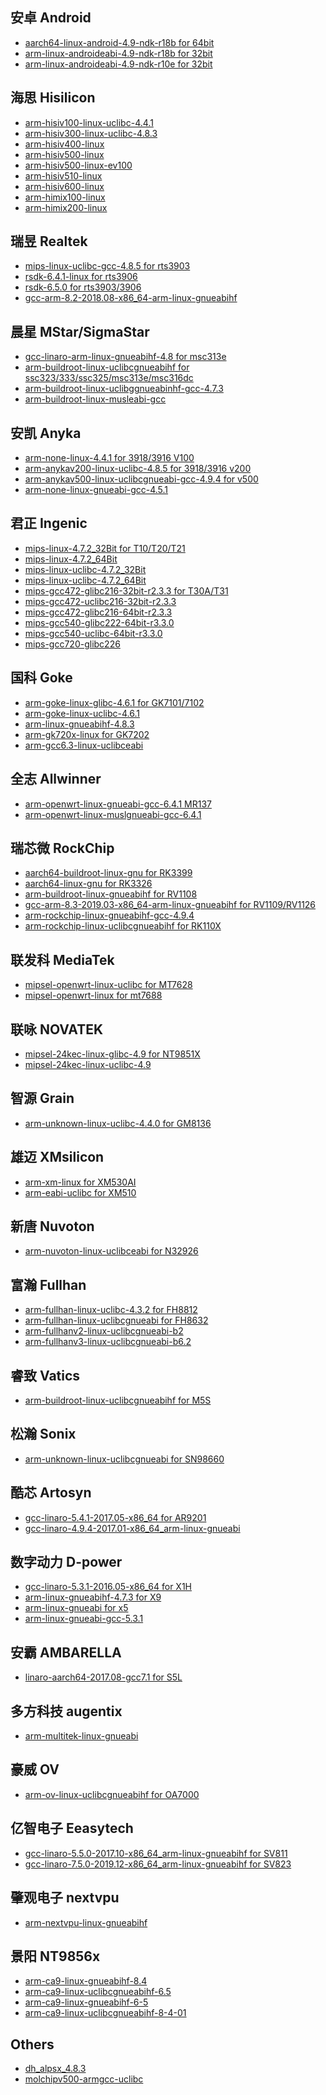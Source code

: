 ## 安卓 Android* [aarch64-linux-android-4.9-ndk-r18b for 64bit](https://images.tuyacn.com/rms-static/c9aed830-07ca-11ec-bcdf-4bac2b1d3cd1-1630132809011.tar.gz?tyName=aarch64-linux-android-4.9-ndk-r18b.tar.gz)* [arm-linux-androideabi-4.9-ndk-r18b for 32bit](https://images.tuyacn.com/rms-static/7dc0cc00-07cd-11ec-bcdf-4bac2b1d3cd1-1630133970112.tar.gz?tyName=arm-linux-androideabi-4.9-ndk-r18b.tar.gz)* [arm-linux-androideabi-4.9-ndk-r10e for 32bit](https://images.tuyacn.com/rms-static/7d623140-07cd-11ec-8caa-bf190bbd93b6-1630133969492.tar.gz?tyName=arm-linux-androideabi-4.9-ndk-r10e.tar.gz)## 海思 Hisilicon* [arm-hisiv100-linux-uclibc-4.4.1](https://images.tuyacn.com/rms-static/c9eb1de0-07ca-11ec-8caa-bf190bbd93b6-1630132809406.tar.gz?tyName=arm-hisiv100-linux-uclibc-4.4.1.tar.gz)* [arm-hisiv300-linux-uclibc-4.8.3](https://images.tuyacn.com/rms-static/c9ec7d70-07ca-11ec-8caa-bf190bbd93b6-1630132809415.tar.gz?tyName=arm-hisiv300-linux-uclibc-4.8.3.tar.gz)* [arm-hisiv400-linux](https://images.tuyacn.com/rms-static/673819b0-07ce-11ec-bcdf-4bac2b1d3cd1-1630134361803.tar.gz?tyName=arm-hisiv400-linux.tar.gz)* [arm-hisiv500-linux](https://images.tuyacn.com/rms-static/7af13140-07cd-11ec-bcdf-4bac2b1d3cd1-1630133965396.tar.gz?tyName=arm-hisiv500-linux.tar.gz)* [arm-hisiv500-linux-ev100](https://images.tuyacn.com/rms-static/7be5ca70-07cd-11ec-bcdf-4bac2b1d3cd1-1630133966999.tar.gz?tyName=arm-hisiv500-linux-ev100.tar.gz)* [arm-hisiv510-linux](https://images.tuyacn.com/rms-static/675a6ec0-07ce-11ec-8caa-bf190bbd93b6-1630134362028.tar.gz?tyName=arm-hisiv510-linux.tar.gz)* [arm-hisiv600-linux](https://images.tuyacn.com/rms-static/7cded070-07cd-11ec-8caa-bf190bbd93b6-1630133968631.tar.gz?tyName=arm-hisiv600-linux.tar.gz)* [arm-himix100-linux](https://images.tuyacn.com/rms-static/c9e72640-07ca-11ec-bcdf-4bac2b1d3cd1-1630132809380.tar.gz?tyName=arm-himix100-linux.tar.gz)* [arm-himix200-linux](https://images.tuyacn.com/rms-static/c9e74d50-07ca-11ec-8caa-bf190bbd93b6-1630132809381.tar.gz?tyName=arm-himix200-linux.tar.gz)## 瑞昱 Realtek* [mips-linux-uclibc-gcc-4.8.5 for rts3903](https://images.tuyacn.com/rms-static/27a89910-07d2-11ec-8caa-bf190bbd93b6-1630135973153.tar.gz?tyName=mips-linux-uclibc-gcc-4.8.5.tar.gz)* [rsdk-6.4.1-linux for rts3906](https://images.tuyacn.com/rms-static/2839b580-07d2-11ec-bcdf-4bac2b1d3cd1-1630135974104.tar.gz?tyName=rsdk-6.4.1-linux.tar.gz)* [rsdk-6.5.0 for rts3903/3906](https://images.tuyacn.com/rms-static/722fdec0-07ce-11ec-bcdf-4bac2b1d3cd1-1630134380204.tar.gz?tyName=rsdk-6.5.0.tar.gz)* [gcc-arm-8.2-2018.08-x86_64-arm-linux-gnueabihf](https://images.tuyacn.com/rms-static/328b44f0-07d1-11ec-bcdf-4bac2b1d3cd1-1630135561919.tar.gz?tyName=gcc-arm-8.2-2018.08-x86_64-arm-linux-gnueabihf.tar.gz)## 晨星 MStar/SigmaStar* [gcc-linaro-arm-linux-gnueabihf-4.8 for msc313e](https://images.tuyacn.com/rms-static/29e5fb60-07d1-11ec-8caa-bf190bbd93b6-1630135547414.tar.gz?tyName=gcc-linaro-arm-linux-gnueabihf-4.8.tar.gz)* [arm-buildroot-linux-uclibcgnueabihf for ssc323/333/ssc325/msc313e/msc316dc](https://images.tuyacn.com/rms-static/c9bf04d0-07ca-11ec-8caa-bf190bbd93b6-1630132809117.tar.gz?tyName=arm-buildroot-linux-uclibcgnueabihf.tar.gz)* [arm-buildroot-linux-uclibggnueabinhf-gcc-4.7.3](https://images.tuyacn.com/rms-static/c9bc93d0-07ca-11ec-bcdf-4bac2b1d3cd1-1630132809101.tar.gz?tyName=arm-buildroot-linux-uclibggnueabinhf-gcc-4.7.3.tar.gz)* [arm-buildroot-linux-musleabi-gcc](https://images.tuyacn.com/rms-static/c9c0d990-07ca-11ec-bcdf-4bac2b1d3cd1-1630132809129.tar.gz?tyName=arm-buildroot-linux-musleabi-gcc.tar.gz)## 安凯 Anyka* [arm-none-linux-4.4.1 for 3918/3916 V100](https://images.tuyacn.com/rms-static/33284840-07d1-11ec-8caa-bf190bbd93b6-1630135562948.tar.gz?tyName=arm-none-linux-4.4.1.tar.gz)* [arm-anykav200-linux-uclibc-4.8.5 for 3918/3916 v200](https://images.tuyacn.com/rms-static/c9ab7cd0-07ca-11ec-8caa-bf190bbd93b6-1630132808989.tar.gz?tyName=arm-anykav200-linux-uclibc-4.8.5.tar.gz)* [arm-anykav500-linux-uclibcgnueabi-gcc-4.9.4 for v500](https://images.tuyacn.com/rms-static/c9ac6730-07ca-11ec-bcdf-4bac2b1d3cd1-1630132808995.tar.gz?tyName=arm-anykav500-linux-uclibcgnueabi-gcc-4.9.4.tar.gz)* [arm-none-linux-gnueabi-gcc-4.5.1](https://images.tuyacn.com/rms-static/6afb1520-07ce-11ec-bcdf-4bac2b1d3cd1-1630134368114.tar.gz?tyName=arm-none-linux-gnueabi-gcc-4.5.1.tar.gz)## 君正 Ingenic* [mips-linux-4.7.2_32Bit for T10/T20/T21](https://images.tuyacn.com/rms-static/26acace0-07d2-11ec-bcdf-4bac2b1d3cd1-1630135971502.tar.gz?tyName=mips-linux-4.7.2_32Bit.tar.gz)* [mips-linux-4.7.2_64Bit](https://images.tuyacn.com/rms-static/2fbb8320-07d1-11ec-bcdf-4bac2b1d3cd1-1630135557202.tar.gz?tyName=mips-linux-4.7.2_64Bit.tar.gz)* [mips-linux-uclibc-4.7.2_32Bit](https://images.tuyacn.com/rms-static/3022f780-07d1-11ec-8caa-bf190bbd93b6-1630135557880.tar.gz?tyName=mips-linux-uclibc-4.7.2_32Bit.tar.gz)* [mips-linux-uclibc-4.7.2_64Bit](https://images.tuyacn.com/rms-static/3092a940-07d1-11ec-8caa-bf190bbd93b6-1630135558612.tar.gz?tyName=mips-linux-uclibc-4.7.2_64Bit.tar.gz)* [mips-gcc472-glibc216-32bit-r2.3.3 for T30A/T31](https://images.tuyacn.com/rms-static/2cb32520-07d1-11ec-bcdf-4bac2b1d3cd1-1630135552114.tar.gz?tyName=mips-gcc472-glibc216-32bit-r2.3.3.tar.gz)* [mips-gcc472-uclibc216-32bit-r2.3.3](https://images.tuyacn.com/rms-static/2d798260-07d1-11ec-8caa-bf190bbd93b6-1630135553414.tar.gz?tyName=mips-gcc472-uclibc216-32bit-r2.3.3.tar.gz)* [mips-gcc472-glibc216-64bit-r2.3.3](https://images.tuyacn.com/rms-static/2d1da6c0-07d1-11ec-bcdf-4bac2b1d3cd1-1630135552812.tar.gz?tyName=mips-gcc472-glibc216-64bit-r2.3.3.tar.gz)* [mips-gcc540-glibc222-64bit-r3.3.0](https://images.tuyacn.com/rms-static/25da8fd0-07d2-11ec-bcdf-4bac2b1d3cd1-1630135970125.tar.gz?tyName=mips-gcc540-glibc222-64bit-r3.3.0.tar.gz)* [mips-gcc540-uclibc-64bit-r3.3.0](https://images.tuyacn.com/rms-static/2e5e8b30-07d1-11ec-8caa-bf190bbd93b6-1630135554915.tar.gz?tyName=mips-gcc540-uclibc-64bit-r3.3.0.tar.gz)* [mips-gcc720-glibc226](https://images.tuyacn.com/rms-static/2ec95af0-07d1-11ec-8caa-bf190bbd93b6-1630135555615.tar.gz?tyName=mips-gcc720-glibc226.tar.gz)## 国科 Goke* [arm-goke-linux-glibc-4.6.1 for GK7101/7102](https://images.tuyacn.com/rms-static/c9db1850-07ca-11ec-8caa-bf190bbd93b6-1630132809301.tar.gz?tyName=arm-goke-linux-glibc-4.6.1.tar.gz)* [arm-goke-linux-uclibc-4.6.1](https://images.tuyacn.com/rms-static/c9da06e1-07ca-11ec-8caa-bf190bbd93b6-1630132809294.tar.gz?tyName=arm-goke-linux-uclibc-4.6.1.tar.gz)* [arm-linux-gnueabihf-4.8.3](https://images.tuyacn.com/rms-static/7f2da270-07cd-11ec-bcdf-4bac2b1d3cd1-1630133972503.tar.gz?tyName=arm-linux-gnueabihf-4.8.3.tar.gz)* [arm-gk720x-linux for GK7202](https://images.tuyacn.com/rms-static/c9da06e0-07ca-11ec-bcdf-4bac2b1d3cd1-1630132809294.tar.gz?tyName=arm-gk720x-linux.tar.gz)* [arm-gcc6.3-linux-uclibceabi](https://images.tuyacn.com/rms-static/c9da06e0-07ca-11ec-8caa-bf190bbd93b6-1630132809294.tar.gz?tyName=arm-gcc6.3-linux-uclibceabi.tar.gz)## 全志 Allwinner* [arm-openwrt-linux-gnueabi-gcc-6.4.1 MR137](https://images.tuyacn.com/rms-static/6bbcde80-07ce-11ec-8caa-bf190bbd93b6-1630134369384.tar.gz?tyName=arm-openwrt-linux-gnueabi-gcc-6.4.1.tar.gz)* [arm-openwrt-linux-muslgnueabi-gcc-6.4.1](https://images.tuyacn.com/rms-static/6caf54d0-07ce-11ec-8caa-bf190bbd93b6-1630134370973.tar.gz?tyName=arm-openwrt-linux-muslgnueabi-gcc-6.4.1.tar.gz)## 瑞芯微 RockChip* [aarch64-buildroot-linux-gnu for RK3399](https://images.tuyacn.com/rms-static/c9b085e0-07ca-11ec-8caa-bf190bbd93b6-1630132809022.tar.gz?tyName=aarch64-buildroot-linux-gnu.tar.gz)* [aarch64-linux-gnu for RK3326](https://images.tuyacn.com/rms-static/c9aeff40-07ca-11ec-8caa-bf190bbd93b6-1630132809012.tar.gz?tyName=aarch64-linux-gnu.tar.gz)* [arm-buildroot-linux-gnueabihf for RV1108](https://images.tuyacn.com/rms-static/c9af2650-07ca-11ec-8caa-bf190bbd93b6-1630132809013.tar.gz?tyName=arm-buildroot-linux-gnueabihf-rv1108.tar.gz)* [gcc-arm-8.3-2019.03-x86_64-arm-linux-gnueabihf for RV1109/RV1126](https://images.tuyacn.com/rms-static/26407300-07d1-11ec-bcdf-4bac2b1d3cd1-1630135541296.tar.gz?tyName=gcc-arm-8.3-2019.03-x86_64-arm-linux-gnueabihf.tar.gz)* [arm-rockchip-linux-gnueabihf-gcc-4.9.4](https://images.tuyacn.com/rms-static/6db971d0-07ce-11ec-bcdf-4bac2b1d3cd1-1630134372717.tar.gz?tyName=arm-rockchip-linux-gnueabihf-gcc-4.9.4.tar.gz)* [arm-rockchip-linux-uclibcgnueabihf for RK110X](https://images.tuyacn.com/rms-static/6e7c9ac0-07ce-11ec-bcdf-4bac2b1d3cd1-1630134373996.tar.gz?tyName=arm-rockchip-linux-uclibcgnueabihf.tar.gz)## 联发科 MediaTek* [mipsel-openwrt-linux-uclibc for MT7628](https://images.tuyacn.com/rms-static/2c459640-07d1-11ec-bcdf-4bac2b1d3cd1-1630135551396.tar.gz?tyName=mipsel-openwrt-linux-uclibc.tar.gz)* [mipsel-openwrt-linux for mt7688](https://images.tuyacn.com/rms-static/2bce4360-07d1-11ec-8caa-bf190bbd93b6-1630135550614.tar.gz?tyName=mipsel-openwrt-linux.tar.gz)## 联咏 NOVATEK* [mipsel-24kec-linux-glibc-4.9 for NT9851X](https://images.tuyacn.com/rms-static/2ad9f850-07d1-11ec-bcdf-4bac2b1d3cd1-1630135549013.tar.gz?tyName=mipsel-24kec-linux-glibc-4.9.tar.gz)* [mipsel-24kec-linux-uclibc-4.9](https://images.tuyacn.com/rms-static/24e448f0-07d2-11ec-bcdf-4bac2b1d3cd1-1630135968511.tar.gz?tyName=mipsel-24kec-linux-uclibc-4.9.tar.gz)## 智源 Grain* [arm-unknown-linux-uclibc-4.4.0 for GM8136](https://images.tuyacn.com/rms-static/6efc03f0-07ce-11ec-8caa-bf190bbd93b6-1630134374831.tar.gz?tyName=arm-unknown-linux-uclibc-4.4.0.tar.gz)## 雄迈 XMsilicon* [arm-xm-linux for XM530AI](https://images.tuyacn.com/rms-static/6fcf0b60-07ce-11ec-bcdf-4bac2b1d3cd1-1630134376214.tar.gz?tyName=arm-xm-linux.tar.gz)* [arm-eabi-uclibc for XM510](https://images.tuyacn.com/rms-static/77c93d50-07cd-11ec-bcdf-4bac2b1d3cd1-1630133960101.tar.gz?tyName=arm-eabi-uclibc.tar.gz)## 新唐 Nuvoton* [arm-nuvoton-linux-uclibceabi for N32926](https://images.tuyacn.com/rms-static/815f0160-07cd-11ec-8caa-bf190bbd93b6-1630133976182.tar.gz?tyName=arm-nuvoton-linux-uclibceabi.tar.gz)## 富瀚 Fullhan* [arm-fullhan-linux-uclibc-4.3.2 for FH8812](https://images.tuyacn.com/rms-static/c9cb87f0-07ca-11ec-bcdf-4bac2b1d3cd1-1630132809199.tar.gz?tyName=arm-fullhan-linux-uclibc-4.3.2.tar.gz)* [arm-fullhan-linux-uclibcgnueabi for FH8632](https://images.tuyacn.com/rms-static/c9cbd610-07ca-11ec-8caa-bf190bbd93b6-1630132809201.tar.gz?tyName=arm-fullhan-linux-uclibcgnueabi.tar.gz)* [arm-fullhanv2-linux-uclibcgnueabi-b2](https://images.tuyacn.com/rms-static/c9ce2000-07ca-11ec-bcdf-4bac2b1d3cd1-1630132809216.tar.gz?tyName=arm-fullhanv2-linux-uclibcgnueabi-b2.tar.gz)* [arm-fullhanv3-linux-uclibcgnueabi-b6.2](https://images.tuyacn.com/rms-static/c9cee350-07ca-11ec-bcdf-4bac2b1d3cd1-1630132809221.tar.gz?tyName=arm-fullhanv3-linux-uclibcgnueabi-b6.2.tar.gz)## 睿致 Vatics* [arm-buildroot-linux-uclibcgnueabihf for M5S](https://images.tuyacn.com/rms-static/c9bf04d0-07ca-11ec-8caa-bf190bbd93b6-1630132809117.tar.gz?tyName=arm-buildroot-linux-uclibcgnueabihf.tar.gz)## 松瀚 Sonix* [arm-unknown-linux-uclibcgnueabi for SN98660](https://images.tuyacn.com/rms-static/6f732fc0-07ce-11ec-8caa-bf190bbd93b6-1630134375612.tar.gz?tyName=arm-unknown-linux-uclibcgnueabi.tar.gz)## 酷芯 Artosyn* [gcc-linaro-5.4.1-2017.05-x86_64 for AR9201](https://images.tuyacn.com/rms-static/280cce90-07d1-11ec-8caa-bf190bbd93b6-1630135544313.tar.gz?tyName=gcc-linaro-5.4.1-2017.05-x86_64.tar.gz)* [gcc-linaro-4.9.4-2017.01-x86_64_arm-linux-gnueabi](https://images.tuyacn.com/rms-static/26e824b0-07d1-11ec-bcdf-4bac2b1d3cd1-1630135542395.tar.gz?tyName=gcc-linaro-4.9.4-2017.01-x86_64_arm-linux-gnueabi.tar.gz)## 数字动力 D-power* [gcc-linaro-5.3.1-2016.05-x86_64 for X1H](https://images.tuyacn.com/rms-static/27542cf0-07d1-11ec-bcdf-4bac2b1d3cd1-1630135543103.tar.gz?tyName=gcc-linaro-5.3.1-2016.05-x86_64.tar.gz)* [arm-linux-gnueabihf-4.7.3 for X9](https://images.tuyacn.com/rms-static/83d44720-07cd-11ec-bcdf-4bac2b1d3cd1-1630133980306.tar.gz?tyName=arm-linux-gnueabihf-4.7.3.tar.gz)* [arm-linux-gnueabi for x5](https://images.tuyacn.com/rms-static/7e478830-07cd-11ec-8caa-bf190bbd93b6-1630133970995.tar.gz?tyName=arm-linux-gnueabi.tar.gz)* [arm-linux-gnueabi-gcc-5.3.1](https://images.tuyacn.com/rms-static/68f978c0-07ce-11ec-8caa-bf190bbd93b6-1630134364748.tar.gz?tyName=arm-linux-gnueabi-gcc-5.3.1.tar.gz)## 安霸 AMBARELLA* [linaro-aarch64-2017.08-gcc7.1 for S5L](https://images.tuyacn.com/rms-static/2a603470-07d1-11ec-8caa-bf190bbd93b6-1630135548215.tar.gz?tyName=linaro-aarch64-2017.08-gcc7.1.tar.gz)## 多方科技 augentix* [arm-multitek-linux-gnueabi](https://images.tuyacn.com/rms-static/6a10dc30-07ce-11ec-8caa-bf190bbd93b6-1630134366579.tar.gz?tyName=arm-multitek-linux-gnueabi.tar.gz)## 豪威 OV* [arm-ov-linux-uclibcgnueabihf for OA7000](https://images.tuyacn.com/rms-static/6d3ffc10-07ce-11ec-8caa-bf190bbd93b6-1630134371921.tar.gz?tyName=arm-ov-linux-uclibcgnueabihf.tar.gz)## 亿智电子 Eeasytech* [gcc-linaro-5.5.0-2017.10-x86_64_arm-linux-gnueabihf for SV811](https://images.tuyacn.com/rms-static/286eebc0-07d1-11ec-8caa-bf190bbd93b6-1630135544956.tar.gz?tyName=gcc-linaro-5.5.0-2017.10-x86_64_arm-linux-gnueabihf.tar.gz)* [gcc-linaro-7.5.0-2019.12-x86_64_arm-linux-gnueabihf for SV823](https://images.tuyacn.com/rms-static/296bc250-07d1-11ec-bcdf-4bac2b1d3cd1-1630135546613.tar.gz?tyName=gcc-linaro-7.5.0-2019.12-x86_64_arm-linux-gnueabihf.tar.gz)## 肇观电子 nextvpu* [arm-nextvpu-linux-gnueabihf](https://images.tuyacn.com/rms-static/7fb71dc0-07cd-11ec-bcdf-4bac2b1d3cd1-1630133973404.tar.gz?tyName=arm-nextvpu-linux-gnueabihf.tar.gz)## 景阳 NT9856x* [arm-ca9-linux-gnueabihf-8.4](https://images.tuyacn.com/rms-static/c9bc6cc0-07ca-11ec-bcdf-4bac2b1d3cd1-1630132809100.tar.gz?tyName=arm-ca9-linux-gnueabihf-8.4.tar.gz)* [arm-ca9-linux-uclibcgnueabihf-6.5](https://images.tuyacn.com/rms-static/c9bc6cc0-07ca-11ec-8caa-bf190bbd93b6-1630132809100.tar.gz?tyName=arm-ca9-linux-uclibcgnueabihf-6.5.tar.gz)* [arm-ca9-linux-gnueabihf-6-5](https://images.tuyacn.com/rms-static/c9c21210-07ca-11ec-bcdf-4bac2b1d3cd1-1630132809137.tar.gz?tyName=arm-ca9-linux-gnueabihf-6-5.tar.gz)* [arm-ca9-linux-uclibcgnueabihf-8-4-01](https://images.tuyacn.com/rms-static/c9ca9d90-07ca-11ec-bcdf-4bac2b1d3cd1-1630132809193.tar.gz?tyName=arm-ca9-linux-uclibcgnueabihf-8-4-01.tar.gz)## Others* [dh_alpsx_4.8.3](https://images.tuyacn.com/rms-static/70a4aae0-07ce-11ec-bcdf-4bac2b1d3cd1-1630134377614.tar.gz?tyName=dh_alpsx_4.8.3.tar.gz)* [molchipv500-armgcc-uclibc](https://images.tuyacn.com/rms-static/73445c00-07ce-11ec-8caa-bf190bbd93b6-1630134382016.tar.gz?tyName=molchipv500-armgcc-uclibc.tar.gz)